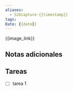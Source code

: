 ```yaml
---
aliases:
  - S2Ocapture-{{timestamp}}
tags: 
Date: {{date}}
---
```

{{image_link}}

## Notas adicionales


## Tareas
- [ ] tarea 1 
